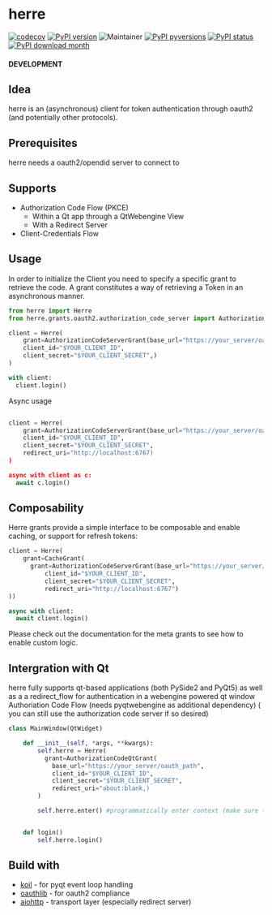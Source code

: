 # herre

[![codecov](https://codecov.io/gh/jhnnsrs/herre/branch/master/graph/badge.svg?token=UGXEA2THBV)](https://codecov.io/gh/jhnnsrs/herre)
[![PyPI version](https://badge.fury.io/py/herre.svg)](https://pypi.org/project/herre/)
![Maintainer](https://img.shields.io/badge/maintainer-jhnnsrs-blue)
[![PyPI pyversions](https://img.shields.io/pypi/pyversions/herre.svg)](https://pypi.python.org/pypi/herre/)
[![PyPI status](https://img.shields.io/pypi/status/herre.svg)](https://pypi.python.org/pypi/herre/)
[![PyPI download month](https://img.shields.io/pypi/dm/herre.svg)](https://pypi.python.org/pypi/herre/)

#### DEVELOPMENT

## Idea

herre is an (asynchronous) client for token authentication through oauth2 (and potentially other protocols).

## Prerequisites

herre needs a oauth2/opendid server to connect to

## Supports

- Authorization Code Flow (PKCE)
  - Within a Qt app through a QtWebengine View
  - With a Redirect Server
- Client-Credentials Flow

## Usage

In order to initialize the Client you need to specify a specific grant to retrieve the code. A grant constitutes
a way of retrieving a Token in an asynchronous manner.

```python
from herre import Herre
from herre.grants.oauth2.authorization_code_server import AuthorizationCodeServer

client = Herre(
    grant=AuthorizationCodeServerGrant(base_url="https://your_server/oauth_path",
    client_id="$YOUR_CLIENT_ID",
    client_secret="$YOUR_CLIENT_SECRET",)
)

with client:
  client.login()

```

Async usage

```python

client = Herre(
    grant=AuthorizationCodeServerGrant(base_url="https://your_server/oauth_path",
    client_id="$YOUR_CLIENT_ID",
    client_secret="$YOUR_CLIENT_SECRET",
    redirect_uri="http://localhost:6767)
)

async with client as c:
  await c.login()

```

## Composability

Herre grants provide a simple interface to be composable and enable caching, or support for refresh tokens:

```python
client = Herre(
    grant=CacheGrant(
      grant=AuthorizationCodeServerGrant(base_url="https://your_server/oauth_path",
          client_id="$YOUR_CLIENT_ID",
          client_secret="$YOUR_CLIENT_SECRET",
          redirect_uri="http://localhost:6767")
))

async with client:
  await client.login()
```

Please check out the documentation for the meta grants to see how to enable custom logic.

## Intergration with Qt

herre fully supports qt-based applications (both PySide2 and PyQt5) as well as a a redirect_flow for authentication in a webengine powered qt window Authoriation Code Flow (needs pyqtwebengine as additional dependency) ( you can still use the authorization code server if so desired)

```python
class MainWindow(QtWidget)

    def __init__(self, *args, **kwargs):
        self.herre = Herre(
          grant=AuthorizationCodeQtGrant(
            base_url="https://your_server/oauth_path",
            client_id="$YOUR_CLIENT_ID",
            client_secret="$YOUR_CLIENT_SECRET",
            redirect_uri="about:blank,)
        )

        self.herre.enter() #programmatically enter context (make sure to call exit)


    def login()
        self.herre.login()
```

## Build with

- [koil](https://github.com/jhnnsrs/koil) - for pyqt event loop handling
- [oauthlib](https://github.com/oauthlib/oauthlib) - for oauth2 compliance
- [aiohttp](https://github.com/aio-libs/aiohttp) - transport layer (especially redirect server)
